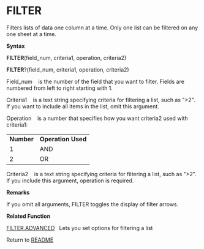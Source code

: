 # FILTER

Filters lists of data one column at a time. Only one list can be
filtered on any one sheet at a time.

**Syntax**

**FILTER**(field\_num, criteria1, operation, criteria2)

**FILTER**?(field\_num, criteria1, operation, criteria2)

Field\_num&nbsp;&nbsp;&nbsp;&nbsp;is the number of the field that you
want to filter. Fields are numbered from left to right starting with 1.

Criteria1&nbsp;&nbsp;&nbsp;&nbsp;is a text string specifying criteria
for filtering a list, such as "\>2". If you want to include all items in
the list, omit this argument.

Operation&nbsp;&nbsp;&nbsp;&nbsp;is a number that specifies how you want
criteria2 used with criteria1:

|            |                    |
| ---------- | ------------------ |
| **Number** | **Operation Used** |
| 1          | AND                |
| 2          | OR                 |

Criteria2&nbsp;&nbsp;&nbsp;&nbsp;is a text string specifying criteria
for filtering a list, such as "\>2". If you include this argument,
operation is required.

**Remarks**

If you omit all arguments, FILTER toggles the display of filter arrows.

**Related Function**

[FILTER.ADVANCED](FILTER.ADVANCED.md)&nbsp;&nbsp;&nbsp;Lets you set options for filtering a
list



Return to [README](README.md#F)

